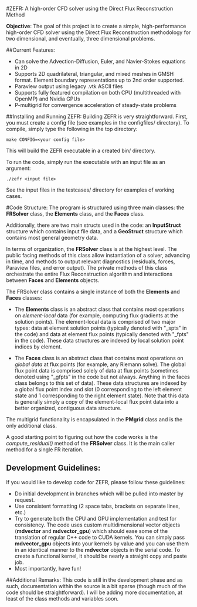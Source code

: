 #ZEFR: A high-order CFD solver using the Direct Flux Reconstruction Method

**Objective**: The goal of this project is to create a simple, high-performance 
high-order CFD solver using the Direct Flux Reconstruction methodology for two
dimensional, and eventually, three dimensional problems.

##Current Features:
- Can solve the Advection-Diffusion, Euler, and Navier-Stokes equations in 2D
- Supports 2D quadrilateral, triangular, and mixed meshes in GMSH format. Element boundary representations up to 2nd order supported.
- Paraview output using legacy .vtk ASCII files
- Supports fully featured compilation on both CPU (multithreaded with OpenMP) 
and Nvidia GPUs
- P-multigrid for convergence acceleration of steady-state problems

##Installing and Running ZEFR:
Building ZEFR is very straightforward. First, you must create a config file (see 
examples in the configfiles/ directory). To compile, simply type the following in the top directory:

```
make CONFIG=<your config file> 
```
This will build the ZEFR executable in a created bin/ 
directory.

To run the code, simply run the executable with an input file as an argument:

```
./zefr <input file>
```
See the input files in the testcases/ directory for examples of working cases.


#Code Structure:
The program is structured using three main classes: the **FRSolver** class, the **Elements** class, and the **Faces** class. 


Additionally, there are two main structs used in the 
code: an **InputStruct** structure which contains input file data, and a **GeoStruct** 
structure which contains most general geometry data.

In terms of organization, the **FRSolver** class is at the highest level. The public 
facing methods of this class allow instantiation of a solver, advancing in time, 
and methods to output relevant diagnostics (residuals, forces, Paraview files, and
error output). The private methods of this class orchestrate the entire Flux 
Reconstruction algorithm and interactions between **Faces** and **Elements** objects. 

The FRSolver class contains a single instance of both the 
**Elements** and **Faces** classes:

- The **Elements** class is an abstract class that contains most operations on *element-local* data (for example, computing flux gradients at the solution points). The element-local data is comprised of two major types: data at element solution points (typically denoted with "\_spts" in the code) and data at element flux points (typically denoted with "\_fpts" in the code). These data structures are indexed by local solution point indices by element. 

- The **Faces** class is an abstract class that contains most operations on *global data* at 
flux points (for example, any Riemann solve). The global flux point data is comprised solely of data at flux points 
(sometimes denoted using "\_gfpts" in the code but not always. Anything in the faces class
belongs to this set of data). These data structures are indexed by a global flux point index and slot (0 corresponding to the left element state and 1 corresponding to the right element state). Note that this data is generally simply a copy of the element-local flux point data into a better organized, contiguous data
structure.

The multigrid functionality is encapsulated in the **PMgrid** class and is the only additional class. 

A good starting point to figuring out how the code works is the *compute_residual()* method of the **FRSolver** class. It is the main caller method for a single FR iteration.

## Development Guidelines:
If you would like to develop code for ZEFR, please follow these guidelines:

- Do initial development in branches which will be pulled into master by request.
- Use consistent formatting (2 space tabs, brackets on separate lines, etc.) 
- Try to generate both the CPU and GPU implementation and test for consistency. The code uses custom multidimensional vector objects (**mdvector** and **mdvector_gpu**) which should ease some of the translation of regular C++ code to CUDA kernels. You can simply pass **mdvector_gpu** objects into your kernels by value and you can use them in an identical manner to the **mdvector** objects in the serial code. To create a functional kernel, it should be nearly a straight copy and paste job.
- Most importantly, have fun! 

##Additional Remarks:
This code is still in the development phase and as such, documentation within the source is a bit sparse (though much of the code should be straightforward). I will be adding more documentation, at least of the class methods and variables soon. 

 


